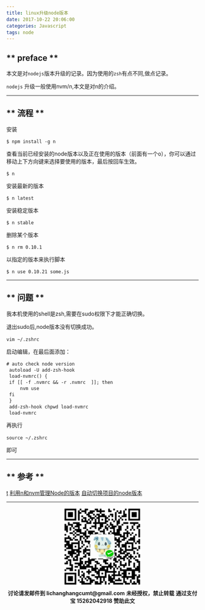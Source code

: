 ```yaml
---
title: linux升级node版本
date: 2017-10-22 20:06:00
categories: Javascript
tags: node
---
```


## ** preface **

本文是对`nodejs`版本升级的记录。因为使用的`zsh`有点不同,做点记录。

`nodejs` 升级一般使用nvm/n,本文是对n的介绍。

***********

## ** 流程 **

安装

```
$ npm install -g n
```
查看当前已经安装的node版本以及正在使用的版本（前面有一个o），你可以通过移动上下方向键来选择要使用的版本，最后按回车生效。

```
$ n
```

安装最新的版本
```
$ n latest
```

安装稳定版本
```
$ n stable
```
删除某个版本

```
$ n rm 0.10.1
```
以指定的版本来执行脚本
```
$ n use 0.10.21 some.js
```

***********

## ** 问题 **

我本机使用的shell是zsh,需要在sudo权限下才能正确切换。

退出sudo后,node版本没有切换成功。

`vim ~/.zshrc `

启动编辑，在最后面添加：
```
# auto check node version
 autoload -U add-zsh-hook
 load-nvmrc() {
 if [[ -f .nvmrc && -r .nvmrc  ]]; then
     nvm use
 fi
 }
 add-zsh-hook chpwd load-nvmrc
 load-nvmrc    
```

再执行

`source ~/.zshrc`

即可
***********

## ** 参考 **

[t](https://github.com/tj/n)
[利用n和nvm管理Node的版本](http://weizhifeng.net/node-version-management-via-n-and-nvm.html)
[自动切换项目的node版本](http://www.voidcn.com/article/p-bjkxzbsh-c.html)
***********

<div width="100%" align="center"><img src="/img/wx.png" alt="微信赞助二维码"></div></div>
<p style="margin-top: 0.4em; text-align: center">
      <b style="font-size: 1em;">讨论请发邮件到 lichanghangcumt@gmail.com</b>
      <b style="font-size: 1em;">未经授权，禁止转载</b>
      <b style="font-size: 1em;">通过支付宝 15262042918 赞助此文</b>
 </p>
